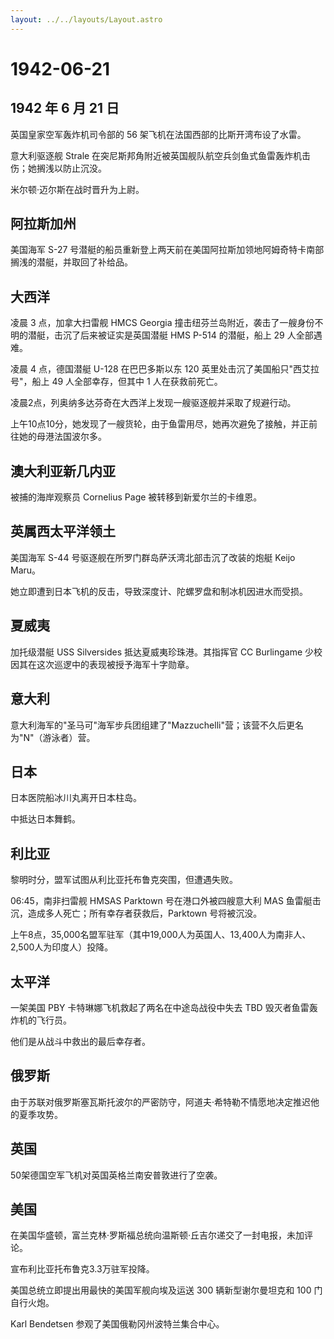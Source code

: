 ```yaml
---
layout: ../../layouts/Layout.astro
---
```


# 1942-06-21

## 1942 年 6 月 21 日

英国皇家空军轰炸机司令部的 56 架飞机在法国西部的比斯开湾布设了水雷。

意大利驱逐舰 Strale
在突尼斯邦角附近被英国舰队航空兵剑鱼式鱼雷轰炸机击伤；她搁浅以防止沉没。

米尔顿·迈尔斯在战时晋升为上尉。

## 阿拉斯加州

美国海军 S-27
号潜艇的船员重新登上两天前在美国阿拉斯加领地阿姆奇特卡南部搁浅的潜艇，并取回了补给品。

## 大西洋

凌晨 3 点，加拿大扫雷舰 HMCS Georgia
撞击纽芬兰岛附近，袭击了一艘身份不明的潜艇，击沉了后来被证实是英国潜艇
HMS P-514 的潜艇，船上 29 人全部遇难。

凌晨 4 点，德国潜艇 U-128 在巴巴多斯以东 120
英里处击沉了美国船只"西艾拉号"，船上 49 人全部幸存，但其中 1
人在获救前死亡。

凌晨2点，列奥纳多达芬奇在大西洋上发现一艘驱逐舰并采取了规避行动。

上午10点10分，她发现了一艘货轮，由于鱼雷用尽，她再次避免了接触，并正前往她的母港法国波尔多。

## 澳大利亚新几内亚

被捕的海岸观察员 Cornelius Page 被转移到新爱尔兰的卡维恩。

## 英属西太平洋领土

美国海军 S-44 号驱逐舰在所罗门群岛萨沃湾北部击沉了改装的炮艇 Keijo
Maru。

她立即遭到日本飞机的反击，导致深度计、陀螺罗盘和制冰机因进水而受损。

## 夏威夷

加托级潜艇 USS Silversides 抵达夏威夷珍珠港。其指挥官 CC Burlingame
少校因其在这次巡逻中的表现被授予海军十字勋章。

## 意大利

意大利海军的"圣马可"海军步兵团组建了"Mazzuchelli"营；该营不久后更名为"N"（游泳者）营。

## 日本

日本医院船冰川丸离开日本柱岛。

中抵达日本舞鹤。

## 利比亚

黎明时分，盟军试图从利比亚托布鲁克突围，但遭遇失败。

06:45，南非扫雷舰 HMSAS Parktown 号在港口外被四艘意大利 MAS
鱼雷艇击沉，造成多人死亡；所有幸存者获救后，Parktown 号将被沉没。

上午8点，35,000名盟军驻军（其中19,000人为英国人、13,400人为南非人、2,500人为印度人）投降。

## 太平洋

一架美国 PBY 卡特琳娜飞机救起了两名在中途岛战役中失去 TBD
毁灭者鱼雷轰炸机的飞行员。

他们是从战斗中救出的最后幸存者。

## 俄罗斯

由于苏联对俄罗斯塞瓦斯托波尔的严密防守，阿道夫·希特勒不情愿地决定推迟他的夏季攻势。

## 英国

50架德国空军飞机对英国英格兰南安普敦进行了空袭。

## 美国

在美国华盛顿，富兰克林·罗斯福总统向温斯顿·丘吉尔递交了一封电报，未加评论。

宣布利比亚托布鲁克3.3万驻军投降。

美国总统立即提出用最快的美国军舰向埃及运送 300 辆新型谢尔曼坦克和 100
门自行火炮。

Karl Bendetsen 参观了美国俄勒冈州波特兰集合中心。